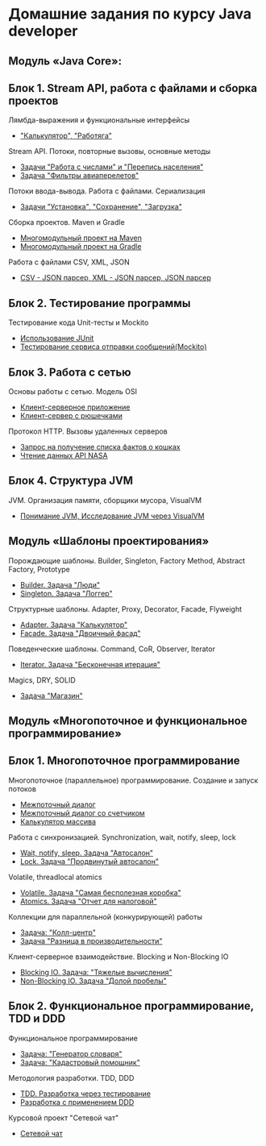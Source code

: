 #  Домашние задания по курсу Java developer

## Модуль «Java Core»:

## Блок 1. Stream API, работа с файлами и сборка проектов

 Лямбда-выражения и функциональные интерфейсы
* ["Калькулятор", "Работяга"](https://github.com/AnnaGubkina/Lambda_Calculator_Worker)


 Stream API. Потоки, повторные вызовы, основные методы
* [Задачи "Работа с числами" и "Перепись населения" ](https://github.com/AnnaGubkina/Stream-Api-Homeworks/tree/master)
* [Задача "Фильтры авиаперелетов" ](https://github.com/AnnaGubkina/Flight_filters)


 Потоки ввода-вывода. Работа с файлами. Сериализация
* [Задачи "Установка", "Сохранение", "Загрузка"](https://github.com/AnnaGubkina/IO-streams_serialization_files_HomeWork)


 Сборка проектов. Maven и Gradle
* [Многомодульный проект на Maven](https://github.com/AnnaGubkina/Multi-module-project-on-Maven-Home-Work-4.1)
* [Многомодульный проект на Gradle](https://github.com/AnnaGubkina/Multi-module-project-on-Gradle-HomeWork-4.2)

 Работа с файлами CSV, XML, JSON
* [CSV - JSON парсер, XML - JSON парсер, JSON парсер](https://github.com/AnnaGubkina/CSV_XML_JSON-HomeWork_5.1_Netology)

## Блок 2. Тестирование программы

  Тестирование кода  Unit-тесты и Mockito
* [Использование JUnit](https://github.com/AnnaGubkina/JUnit-examples_HomeWork_6.1_Netology)
* [Тестирование сервиса отправки сообщений(Mockito)](https://github.com/AnnaGubkina/geo-service)



## Блок 3. Работа с сетью

 Основы работы с сетью. Модель OSI
* [Клиент-серверное приложение](https://github.com/AnnaGubkina/Client-server-application_Java_Core_8.1_Netology)
* [Клиент-сервер с рюшечками](https://github.com/AnnaGubkina/Client-server-with-frills_Java_Core_8.2_Netology)

 Протокол HTTP. Вызовы удаленных серверов
* [Запрос на получение списка фактов о кошках](https://github.com/AnnaGubkina/Request-for-cats_Java_Core_HTTP_Netology_9.1)
* [Чтение данных API NASA](https://github.com/AnnaGubkina/Reading-NASA-API-data_JavaCore_HTTP_Netology_9.2)

## Блок 4. Структура JVM
 JVM. Организация памяти, сборщики мусора, VisualVM
- [Понимание JVM, Исследование JVM через VisualVM](https://github.com/AnnaGubkina/JavaCore_10.1_JVM)

## Модуль «Шаблоны проектирования»

 Порождающие шаблоны. Builder, Singleton, Factory Method, Abstract Factory, Prototype
 
- [Builder. Задача "Люди"](https://github.com/AnnaGubkina/JavaPatterns_People_1.1_Netology)
- [Singleton. Задача "Логгер"](https://github.com/AnnaGubkina/JavaPatterns_Logger_1.2_Netology)

 Структурные шаблоны. Adapter, Proxy, Decorator, Facade, Flyweight
 
- [Adapter. Задача "Калькулятор"](https://github.com/AnnaGubkina/JavaPatterns_Adapter_Calculator_Netology)
- [Facade. Задача "Двоичный фасад"](https://github.com/AnnaGubkina/JavaPatterns_Facade_BinaryFacade_Netology)

 Поведенческие шаблоны. Command, CoR, Observer, Iterator
 
- [Iterator. Задача "Бесконечная итерация"](https://github.com/AnnaGubkina/JavaPatterns_Iterator_Endless_iteration_Netology)

 Magics, DRY, SOLID
- [Задача "Магазин"](https://github.com/AnnaGubkina/PhoneMarket_DRY_SOLID)

## Модуль «Многопоточное и функциональное программирование»

## Блок 1. Многопоточное программирование

 Многопоточное (параллельное) программирование. Создание и запуск потоков
* [Межпоточный диалог](https://github.com/AnnaGubkina/Multi-threaded-programming_Task-1_Inter-thread-dialogue)
* [Межпоточный диалог со счетчиком](https://github.com/AnnaGubkina/Multi-threaded-programming_Task-2_Inter-thread-dialogue-counter)
* [Калькулятор массива](https://github.com/AnnaGubkina/Array-calculator_ForkJoinPool)

 Работа с синхронизацией. Synchronization, wait, notify, sleep, lock
- [Wait, notify, sleep. Задача "Автосалон"](https://github.com/AnnaGubkina/Car_showroom_synchronized)
- [Lock. Задача "Продвинутый автосалон"](https://github.com/AnnaGubkina/Car_showroom_reentrantLock)

 Volatile, threadlocal atomics
* [Volatile. Задача "Самая бесполезная коробка"](https://github.com/AnnaGubkina/Fun-box_volatile)
* [Atomics. Задача "Отчет для налоговой"](https://github.com/AnnaGubkina/Tax_report_LongAdder)

 Коллекции для параллельной (конкурирующей) работы
* [Задача: "Колл-центр"](https://github.com/AnnaGubkina/Call_center_multireading_queue)
* [Задача "Разница в производительности"](https://github.com/AnnaGubkina/ConcurrentHashMap-vs-Collections.synchronizedMap)

 Клиент-серверное взаимодействие. Blocking и Non-Blocking IO
* [Blocking IO. Задача: "Тяжелые вычисления"](https://github.com/AnnaGubkina/Computation-of-the-Fibonacci_Client_Server)
* [Non-Blocking IO. Задача "Долой пробелы"](https://github.com/AnnaGubkina/Remove-spaces-client-server-communication)

## Блок 2. Функциональное программирование, TDD и DDD

 Функциональное программирование
* [Задача: "Генератор словаря"](https://github.com/AnnaGubkina/Dictionary-generator_functional-programming)
* [Задача: "Кадастровый помощник"](https://github.com/AnnaGubkina/CadastralAssistant-Functional-Programming)

 Методология разработки. TDD, DDD
* [TDD. Разработка через тестирование](https://github.com/AnnaGubkina/Credit-calculator-TDD)
* [Разработка с применением DDD](https://github.com/AnnaGubkina/TourAgency_DDD)

Курсовой проект "Сетевой чат"
* [Сетевой чат](https://github.com/AnnaGubkina/OnlineChat)


<!--
## Модуль «Web, Spring & Spring MVC»

## Блок 1. Web

1.1 HTTP и современный Web
- [Задача: "Генератор словаря"](https://github.com/cat0cat/Http_Web.git)
- [Handlers](https://github.com/cat0cat/Http_Web/tree/feature/handlers)

1.2 Формы и форматы передачи данных
- [Query](https://github.com/cat0cat/Http_Web/tree/feature/query)
- [x-www-form-urlencoded](https://github.com/cat0cat/Http_Web/tree/feature/form)


## Блок 2. Java EE, Java Servlets

2.1 Servlets Containers
- [CRUD](https://github.com/cat0cat/Servlet-Containers.git)
- [WebApp Runner](https://github.com/cat0cat/Servlet-Containers/tree/feature/webapp-runner)

2.2 Dependency Lookup, Dependency Injection, IoC, Spring, Application Context
- [Annotation Config](https://github.com/cat0cat/Servlet-Containers/tree/feature/di-annotation)
- [Java Config](https://github.com/cat0cat/Servlet-Containers/tree/feature/di-java)

2.3 Spring Web MVC
- [Задача: "Migration"](https://github.com/cat0cat/SpringWeb_MVC.git)
- [Задача: "Данные не удаляются"](https://github.com/cat0cat/SpringWeb_MVC/tree/feature/removed)

## Модуль «Spring Boot, deployment и инфраструктура»

## Блок 1. Spring Boot

1.1 Spring Boot: назначение, внутреннее устройство
- [Conditional приложение](https://github.com/cat0cat/SpringWeb_MVC.git)

1.2 REST
- [Сервис авторизации](https://github.com/cat0cat/SpringBoot_REST.git)
- [Продвинутый сервис авторизации](https://github.com/cat0cat/SpringBoot_REST/tree/advanced)

## Блок 2. Linux

2.1 Виртуализация и основы работы (домашнее задание не предусмотрено)

2.2 Разворачивание Spring Boot приложений (nginx, systemd, firewall, journalctl)
- [Задача Прокси на nginx](https://github.com/cat0cat/SpringBoot_REST/tree/nginx)

## Блок 3. Docker

3.1 Основы работы: Docker, Docker Compose, упаковка приложений
- [Dockerfile](https://github.com/cat0cat/SpringBoot_REST/tree/docker)

3.2 Обзорная лекция: TestContainers, Kubernetes, облака
- [Интеграционное тестирование](https://github.com/cat0cat/SpringBoot_Conditional/tree/integration_testing)

## Модуль «Хранение данных и организация безопасности»

## Блок 1. Реляционные СУБД и JDBC

1.1 SQL: основы работы, DDL, DML
- [Таблица пользователей](https://github.com/cat0cat/SQL_Basic.git)

1.2 SQL: вложенные подзапросы, JOIN'ы, агрегирующие запросы
- [Две таблицы](https://github.com/cat0cat/SQL_Agg)

1.3 JDBC API, JdbcTemplate, NamedParametersJdbcTemplate
- [DAO слой](https://github.com/cat0cat/SQL_JDBC.git)
- [Миграции](https://github.com/cat0cat/SQL_JDBC/tree/migration-liquibase)

## Блок 2. JPA

2.1 ORM, Hibernate
- [DAO слой c Hibernate](https://github.com/cat0cat/SQL_Hibernate.git)
- [Две таблицы с Hibernate](https://github.com/cat0cat/SQL_JDBC/tree/hibernate)
- [Миграции c Hibernate](https://github.com/cat0cat/SQL_Hibernate/tree/migration-hibernate)

2.2 Spring JPA Repositories, JPQL
- [DAO слой c JPA Repositories](https://github.com/cat0cat/SQL_Hibernate/tree/jpa-repository)
- [@Query](https://github.com/cat0cat/SQL_Hibernate/tree/jpa-repository-query)

## Блок 3. Spring Security

3.1 Безопасность в веб-приложениях, Spring Security
- [Безопасное приложение](https://github.com/cat0cat/SQL_Hibernate/tree/security)

3.2 Аутентификация и авторизация
- [Безопасные методы](https://github.com/cat0cat/SQL_Hibernate/tree/security-methods)
-->
